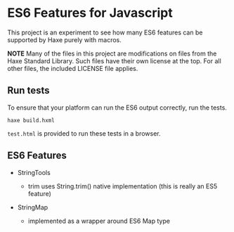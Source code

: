# ES6 Features for Javascript

This project is an experiment to see how many ES6 features can be supported by Haxe purely with macros.

**NOTE** Many of the files in this project are modifications on files from the Haxe Standard Library.  Such files have their own license at the top.  For all other files, the included LICENSE file applies.

## Run tests

To ensure that your platform can run the ES6 output correctly, run the tests.

    haxe build.hxml

`test.html` is provided to run these tests in a browser.

## ES6 Features

- StringTools
	- trim uses String.trim() native implementation (this is really an ES5 feature)

- StringMap
    - implemented as a wrapper around ES6 Map type
